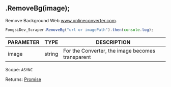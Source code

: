 ## .RemoveBg(image);

Remove Background Web www.onlineconverter.com.

```js
FongsiDev_Scraper.RemoveBg("url or imagePath").then(console.log);
```

| PARAMETER | TYPE   | DESCRIPTION                                      |
| --------- | ------ | ------------------------------------------------ |
| image     | string | For the Converter, the image becomes transparent |

Scope: `ASYNC`

Returns: <a href="https://developer.mozilla.org/en-US/docs/Web/JavaScript/Reference/Global_Objects/Promise">Promise</a><Object>
